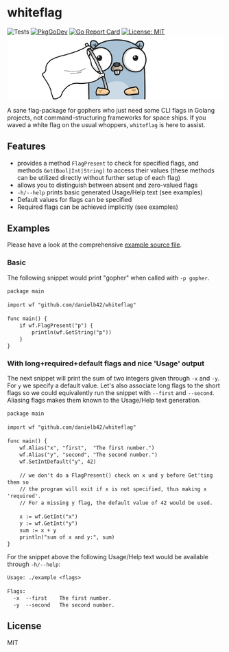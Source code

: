 # whiteflag

![Tests](https://github.com/danielb42/whiteflag/workflows/Tests/badge.svg)
[![PkgGoDev](https://pkg.go.dev/badge/github.com/danielb42/whiteflag)](https://pkg.go.dev/github.com/danielb42/whiteflag)
[![Go Report Card](https://goreportcard.com/badge/github.com/danielb42/whiteflag)](https://goreportcard.com/report/github.com/danielb42/whiteflag)
[![License: MIT](https://img.shields.io/badge/License-MIT-yellow.svg)](https://opensource.org/licenses/MIT)  
![Whiteflag Gopher](whiteflag.png)

A sane flag-package for gophers who just need some CLI flags in Golang projects, not command-structuring frameworks for space ships. If you waved a white flag on the usual whoppers, `whiteflag` is here to assist.

## Features

- provides a method `FlagPresent` to check for specified flags, and methods `Get(Bool|Int|String)` to access their values (these methods can be utilized directly without further setup of each flag)
- allows you to distinguish between absent and zero-valued flags
- `-h/--help` prints basic generated Usage/Help text (see examples)
- Default values for flags can be specified
- Required flags can be achieved implicitly (see examples)

## Examples

Please have a look at the comprehensive [example source file](example/example.go).  

### Basic

The following snippet would print "gopher" when called with `-p gopher`.

```golang
package main

import wf "github.com/danielb42/whiteflag"

func main() {
    if wf.FlagPresent("p") {
        println(wf.GetString("p"))
    }
}
```

### With long+required+default flags and nice 'Usage' output

The next snippet will print the sum of two integers given through `-x` and `-y`. For `y` we specify a default value. Let's also associate long flags to the short flags so we could equivalently run the snippet with `--first` and `--second`. Aliasing flags makes them known to the Usage/Help text generation.

```golang
package main

import wf "github.com/danielb42/whiteflag"

func main() {
    wf.Alias("x", "first",  "The first number.")
    wf.Alias("y", "second", "The second number.")
    wf.SetIntDefault("y", 42)

    // we don't do a FlagPresent() check on x und y before Get'ting them so
    // the program will exit if x is not specified, thus making x 'required'.
    // For a missing y flag, the default value of 42 would be used.

    x := wf.GetInt("x")
    y := wf.GetInt("y")
    sum := x + y
    println("sum of x and y:", sum)
}
```

For the snippet above the following Usage/Help text would be available through `-h/--help`:

```golang
Usage: ./example <flags>

Flags:
  -x  --first    The first number.
  -y  --second   The second number.
```

## License

MIT
